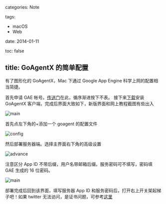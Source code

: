 categories: Note

tags:

- macOS
- Web

date: 2014-01-11

toc: false

title: GoAgentX 的简单配置
---

有了图形化的 GoAgentX，Mac 下通过 Google App Engine 科学上网的配置相当简捷。

<!--more-->

首先申请 GAE 帐号。[传送门](https://appengine.google.com/)在此，循序渐进按下不表。
接下来[下载](http://goagentx.com/)安装 GoAgentX 客户端，完成后界面大致如下，新版界面和网上教程截图有些出入

![main](/images/goagentx/1.png)

首先点左下角的+添加一个 goagent 的配置文件

![config](/images/goagentx/2.png)

然后部署服务器端。选择主界面右下角的高级设置

![advance](/images/goagentx/3.png)

注意区分 App ID 不带后缀，用户名带邮箱后缀。服务密码可不填写，密码填 GAE 生成的 16 位密码。

![main](/images/goagentx/1.png)

部署完成后回到该界面，填写服务器 App ID 和服务密码后，打开右上开关架起梯子吧！如果 twitter 无法访问，是证书问题，可参考[这里](http://www.guokr.com/blog/436937/)
